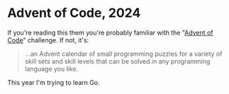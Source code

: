 # Advent of Code, 2024

If you're reading this them you're probably familiar with the
"[Advent of Code](https://adventofcode.com/2024)" challenge. If
not, it's:

> ...an Advent calendar of small programming puzzles for a variety of skill
> sets and skill levels that can be solved in any programming language you like.

This year I'm trying to learn Go.